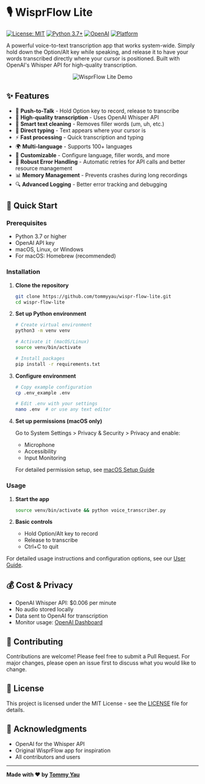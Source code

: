 # 🎙️ WisprFlow Lite

[![License: MIT](https://img.shields.io/badge/License-MIT-yellow.svg)](https://opensource.org/licenses/MIT)
[![Python 3.7+](https://img.shields.io/badge/python-3.7+-blue.svg)](https://www.python.org/downloads/)
[![OpenAI](https://img.shields.io/badge/OpenAI-Whisper-green.svg)](https://platform.openai.com/)
[![Platform](https://img.shields.io/badge/platform-macOS%20|%20Linux%20|%20Windows-lightgrey.svg)](https://github.com/tommyyau/wispr-flow-lite)

A powerful voice-to-text transcription app that works system-wide. Simply hold down the Option/Alt key while speaking, and release it to have your words transcribed directly where your cursor is positioned. Built with OpenAI's Whisper API for high-quality transcription.

<p align="center">
  <img src="https://raw.githubusercontent.com/tommyyau/wispr-flow-lite/main/docs/demo.gif" alt="WisprFlow Lite Demo">
</p>

## ✨ Features

- 🎯 **Push-to-Talk** - Hold Option key to record, release to transcribe
- 🎤 **High-quality transcription** - Uses OpenAI Whisper API
- 🧹 **Smart text cleaning** - Removes filler words (um, uh, etc.)
- 📝 **Direct typing** - Text appears where your cursor is
- ⚡ **Fast processing** - Quick transcription and typing
- 🌍 **Multi-language** - Supports 100+ languages
- 🔧 **Customizable** - Configure language, filler words, and more
- 🔄 **Robust Error Handling** - Automatic retries for API calls and better resource management
- 📊 **Memory Management** - Prevents crashes during long recordings
- 🔍 **Advanced Logging** - Better error tracking and debugging

## 🚀 Quick Start

### Prerequisites

- Python 3.7 or higher
- OpenAI API key
- macOS, Linux, or Windows
- For macOS: Homebrew (recommended)

### Installation

1. **Clone the repository**
   ```bash
   git clone https://github.com/tommyyau/wispr-flow-lite.git
   cd wispr-flow-lite
   ```

2. **Set up Python environment**
   ```bash
   # Create virtual environment
   python3 -m venv venv

   # Activate it (macOS/Linux)
   source venv/bin/activate

   # Install packages
   pip install -r requirements.txt
   ```

3. **Configure environment**
   ```bash
   # Copy example configuration
   cp .env_example .env
   
   # Edit .env with your settings
   nano .env  # or use any text editor
   ```

4. **Set up permissions (macOS only)**
   
   Go to System Settings > Privacy & Security > Privacy and enable:
   - Microphone
   - Accessibility
   - Input Monitoring

   For detailed permission setup, see [macOS Setup Guide](docs/macos-setup.md)

### Usage

1. **Start the app**
   ```bash
   source venv/bin/activate && python voice_transcriber.py
   ```

2. **Basic controls**
   - Hold Option/Alt key to record
   - Release to transcribe
   - Ctrl+C to quit

For detailed usage instructions and configuration options, see our [User Guide](docs/user-guide.md).

## 💰 Cost & Privacy

- OpenAI Whisper API: $0.006 per minute
- No audio stored locally
- Data sent to OpenAI for transcription
- Monitor usage: [OpenAI Dashboard](https://platform.openai.com/usage)

## 🤝 Contributing

Contributions are welcome! Please feel free to submit a Pull Request. For major changes, please open an issue first to discuss what you would like to change.

## 📝 License

This project is licensed under the MIT License - see the [LICENSE](LICENSE) file for details.

## 🙏 Acknowledgments

- OpenAI for the Whisper API
- Original WisprFlow app for inspiration
- All contributors and users

---

**Made with ❤️ by [Tommy Yau](https://github.com/tommyyau)**